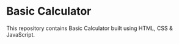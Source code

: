 # Basic Calculator
This repository contains Basic Calculator built using HTML, CSS &amp; JavaScript.

